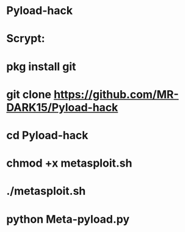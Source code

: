 # Pyload-hack
# Scrypt:
# pkg install git
# git clone https://github.com/MR-DARK15/Pyload-hack
# cd Pyload-hack
# chmod +x metasploit.sh
# ./metasploit.sh
# python Meta-pyload.py
